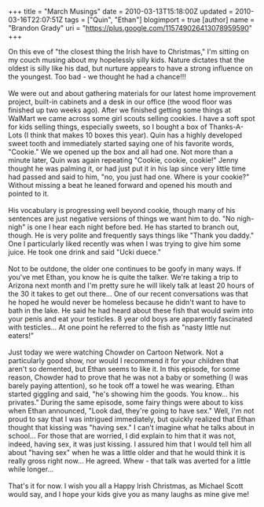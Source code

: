 +++
title = "March Musings"
date = 2010-03-13T15:18:00Z
updated = 2010-03-16T22:07:51Z
tags = ["Quin", "Ethan"]
blogimport = true 
[author]
	name = "Brandon Grady"
	uri = "https://plus.google.com/115749026413078959590"
+++

<div>On this eve of "the closest thing the Irish have to Christmas," I'm sitting on my couch musing about my hopelessly silly kids.  Nature dictates that the oldest is silly like his dad, but nurture appears to have a strong influence on the youngest.  Too bad - we thought he had a chance!!!</div><div><br /></div><div>We were out and about gathering materials for our latest home improvement project, built-in cabinets and a desk in our office (the wood floor was finished up two weeks ago).  After we finished getting some things at WalMart we came across some girl scouts selling cookies.  I have a soft spot for kids selling things, especially sweets, so I bought a box of Thanks-A-Lots (I think that makes 10 boxes this year).  Quin has a highly developed sweet tooth and immediately started saying one of his favorite words, "Cookie."  We we opened up the box and all had one.  Not more than a minute later, Quin was again repeating "Cookie, cookie, cookie!"  Jenny thought he was palming it, or had just put it in his lap since very little time had passed and said to him, "no, you just had one.  Where is your cookie?"  Without missing a beat he leaned forward and opened his mouth and pointed to it.</div><div><br /></div><div>His vocabulary is progressing well beyond cookie, though many of his sentences are just negative versions of things we want him to do.  "No nigh-nigh" is one I hear each night before bed.  He has started to branch out, though.  He is very polite and frequently says things like "Thank you daddy."  One I particularly liked recently was when I was trying to give him some juice.  He took one drink and said "Ucki duece."</div><div><br /></div><div>Not to be outdone, the older one continues to be goofy in many ways.  If you've met Ethan, you know he is quite the talker.  We're taking a trip to Arizona next month and I'm pretty sure he will likely talk at least 20 hours of the 30 it takes to get out there...  One of our recent conversations was that he hoped he would never be homeless because he didn't want to have to bath in the lake.  He said he had heard about these fish that would swim into your penis and eat your testicles.  8 year old boys are apparently fascinated with testicles...  At one point he referred to the fish as "nasty little nut eaters!"</div><div><br /></div>Just today we were watching Chowder on Cartoon Network.  Not a particularly good show, nor would I recommend it for your children that aren't so demented, but Ethan seems to like it.  In this episode, for some reason, Chowder had to prove that he was not a baby or something (I was barely paying attention), so he took off a towel he was wearing.  Ethan started giggling and said, "he's showing him the goods.  You know... his privates."  During the same episode, some fairy things were about to kiss when Ethan announced, "Look dad, they're going to have sex."  Well, I'm not proud to say that I was intrigued immediately, but quickly realized that Ethan thought that kissing was "having sex."  I can't imagine what he talks about in school...  For those that are worried, I did explain to him that it was not, indeed, having sex, it was just kissing.  I assured him that I would tell him all about "having sex" when he was a little older and that he would think it is really gross right now...  He agreed.  Whew - that talk was averted for a little while longer...<br /><br />That's it for now.  I wish you all a Happy Irish Christmas, as Michael Scott would say, and I hope your kids give you as many laughs as mine give me!
